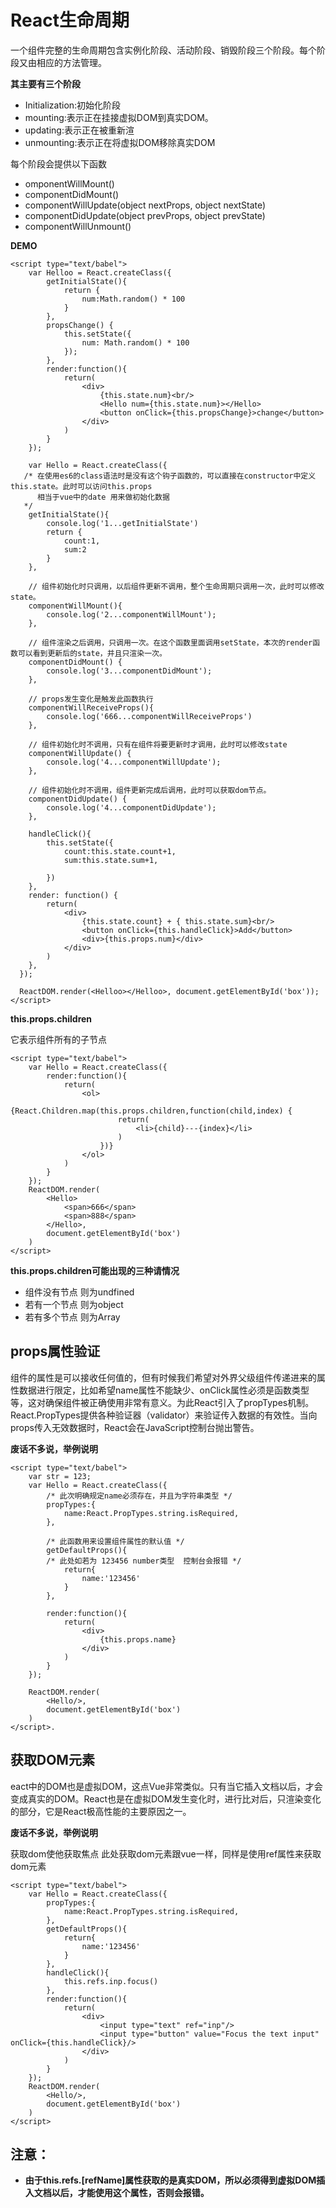 # **React生命周期**
一个组件完整的生命周期包含实例化阶段、活动阶段、销毁阶段三个阶段。每个阶段又由相应的方法管理。

**其主要有三个阶段**
* Initialization:初始化阶段
* mounting:表示正在挂接虚拟DOM到真实DOM。
* updating:表示正在被重新渲
* unmounting:表示正在将虚拟DOM移除真实DOM

每个阶段会提供以下函数

* omponentWillMount()
* componentDidMount()
* componentWillUpdate(object nextProps, object nextState)
* componentDidUpdate(object prevProps, object prevState)
* componentWillUnmount()

**DEMO**
```
<script type="text/babel">
    var Helloo = React.createClass({
        getInitialState(){
            return {
                num:Math.random() * 100
            }
        },
        propsChange() {
            this.setState({
                num: Math.random() * 100
            });
        },
        render:function(){
            return(
                <div>
                    {this.state.num}<br/>
                    <Hello num={this.state.num}></Hello>
                    <button onClick={this.propsChange}>change</button>
                </div>
            )
        }
    });

    var Hello = React.createClass({
   /* 在使用es6的class语法时是没有这个钩子函数的，可以直接在constructor中定义this.state。此时可以访问this.props
      相当于vue中的date 用来做初始化数据
   */
    getInitialState(){
        console.log('1...getInitialState')
        return {
            count:1,
            sum:2
        }
    },

    // 组件初始化时只调用，以后组件更新不调用，整个生命周期只调用一次，此时可以修改state。
    componentWillMount(){
        console.log('2...componentWillMount');
    },

    // 组件渲染之后调用，只调用一次。在这个函数里面调用setState，本次的render函数可以看到更新后的state，并且只渲染一次。
    componentDidMount() {
        console.log('3...componentDidMount');
    },

    // props发生变化是触发此函数执行
    componentWillReceiveProps(){
        console.log('666...componentWillReceiveProps')
    },

    // 组件初始化时不调用，只有在组件将要更新时才调用，此时可以修改state
    componentWillUpdate() {
        console.log('4...componentWillUpdate');
    },

    // 组件初始化时不调用，组件更新完成后调用，此时可以获取dom节点。
    componentDidUpdate() {
        console.log('4...componentDidUpdate');
    },

    handleClick(){
        this.setState({
            count:this.state.count+1,
            sum:this.state.sum+1,

        })
    },
    render: function() {
        return(
            <div>
                {this.state.count} + { this.state.sum}<br/>
                <button onClick={this.handleClick}>Add</button>
                <div>{this.props.num}</div> 
            </div>
        )
    },
  });
   
  ReactDOM.render(<Helloo></Helloo>, document.getElementById('box'));
</script>
```

**this.props.children**

它表示组件所有的子节点
```
<script type="text/babel">
    var Hello = React.createClass({
        render:function(){
            return(
                <ol>
                    {React.Children.map(this.props.children,function(child,index) {
                        return(
                            <li>{child}---{index}</li>
                        )
                    })}
                </ol>
            )
        }
    });
    ReactDOM.render(
        <Hello>
            <span>666</span>
            <span>888</span>
        </Hello>,
        document.getElementById('box')
    )
</script>
```
**this.props.children可能出现的三种请情况**
* 组件没有节点         则为undfined
* 若有一个节点         则为object
* 若有多个节点         则为Array

## **props属性验证**
组件的属性是可以接收任何值的，但有时候我们希望对外界父级组件传递进来的属性数据进行限定，比如希望name属性不能缺少、onClick属性必须是函数类型等，这对确保组件被正确使用非常有意义。为此React引入了propTypes机制。React.PropTypes提供各种验证器（validator）来验证传入数据的有效性。当向props传入无效数据时，React会在JavaScript控制台抛出警告。

**废话不多说，举例说明**
```
<script type="text/babel">
    var str = 123;    
    var Hello = React.createClass({
        /* 此次明确规定name必须存在，并且为字符串类型 */
        propTypes:{
            name:React.PropTypes.string.isRequired,
        },

        /* 此函数用来设置组件属性的默认值 */
        getDefaultProps(){
        /* 此处如若为 123456 number类型  控制台会报错 */
            return{
                name:'123456'
            }
        },

        render:function(){
            return(
                <div>
                    {this.props.name}
                </div>
            )
        }
    });

    ReactDOM.render(
        <Hello/>,
        document.getElementById('box')
    )
</script>.
```

## **获取DOM元素**
eact中的DOM也是虚拟DOM，这点Vue非常类似。只有当它插入文档以后，才会变成真实的DOM。React也是在虚拟DOM发生变化时，进行比对后，只渲染变化的部分，它是React极高性能的主要原因之一。

**废话不多说，举例说明**

获取dom使他获取焦点  此处获取dom元素跟vue一样，同样是使用ref属性来获取dom元素
```
<script type="text/babel">
    var Hello = React.createClass({
        propTypes:{
            name:React.PropTypes.string.isRequired,
        },
        getDefaultProps(){
            return{
                name:'123456'
            }
        },
        handleClick(){
            this.refs.inp.focus()
        },
        render:function(){
            return(
                <div>
                    <input type="text" ref="inp"/>
                    <input type="button" value="Focus the text input" onClick={this.handleClick}/> 
                </div>
            )
        }
    });
    ReactDOM.render(
        <Hello/>,
        document.getElementById('box')
    )
</script>
```
## **注意：**
* **由于this.refs.[refName]属性获取的是真实DOM，所以必须得到虚拟DOM插入文档以后，才能使用这个属性，否则会报错。**